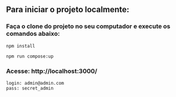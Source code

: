 ## Para iniciar o projeto localmente:

### Faça o clone do projeto no seu computador e execute os comandos abaixo:

    npm install

    npm run compose:up

### Acesse: http://localhost:3000/

    login: admin@admin.com
    pass: secret_admin

